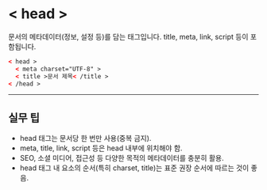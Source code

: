 # < head >

문서의 메타데이터(정보, 설정 등)를 담는 태그입니다. title, meta, link, script 등이 포함됩니다.

```html
< head >
  < meta charset="UTF-8" >
  < title >문서 제목< /title >
< /head >
```

---

## 실무 팁
- head 태그는 문서당 한 번만 사용(중복 금지).
- meta, title, link, script 등은 head 내부에 위치해야 함.
- SEO, 소셜 미디어, 접근성 등 다양한 목적의 메타데이터를 충분히 활용.
- head 태그 내 요소의 순서(특히 charset, title)는 표준 권장 순서에 따르는 것이 좋음.
